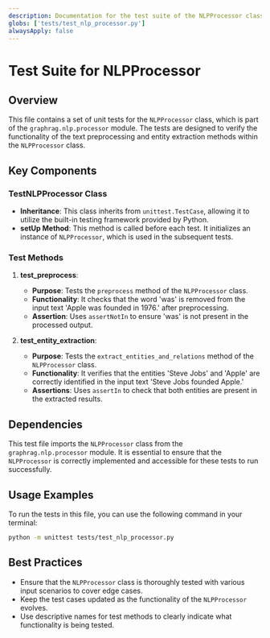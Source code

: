 ```yaml
---
description: Documentation for the test suite of the NLPProcessor class.
globs: ['tests/test_nlp_processor.py']
alwaysApply: false
---
```


# Test Suite for NLPProcessor

## Overview
This file contains a set of unit tests for the `NLPProcessor` class, which is part of the `graphrag.nlp.processor` module. The tests are designed to verify the functionality of the text preprocessing and entity extraction methods within the `NLPProcessor` class.

## Key Components

### TestNLPProcessor Class
- **Inheritance**: This class inherits from `unittest.TestCase`, allowing it to utilize the built-in testing framework provided by Python.
- **setUp Method**: This method is called before each test. It initializes an instance of `NLPProcessor`, which is used in the subsequent tests.

### Test Methods
1. **test_preprocess**:  
   - **Purpose**: Tests the `preprocess` method of the `NLPProcessor` class. 
   - **Functionality**: It checks that the word 'was' is removed from the input text 'Apple was founded in 1976.' after preprocessing.
   - **Assertion**: Uses `assertNotIn` to ensure 'was' is not present in the processed output.

2. **test_entity_extraction**:  
   - **Purpose**: Tests the `extract_entities_and_relations` method of the `NLPProcessor` class. 
   - **Functionality**: It verifies that the entities 'Steve Jobs' and 'Apple' are correctly identified in the input text 'Steve Jobs founded Apple.'
   - **Assertions**: Uses `assertIn` to check that both entities are present in the extracted results.

## Dependencies
This test file imports the `NLPProcessor` class from the `graphrag.nlp.processor` module. It is essential to ensure that the `NLPProcessor` is correctly implemented and accessible for these tests to run successfully. 

## Usage Examples
To run the tests in this file, you can use the following command in your terminal:
```bash
python -m unittest tests/test_nlp_processor.py
```

## Best Practices
- Ensure that the `NLPProcessor` class is thoroughly tested with various input scenarios to cover edge cases.
- Keep the test cases updated as the functionality of the `NLPProcessor` evolves.
- Use descriptive names for test methods to clearly indicate what functionality is being tested.